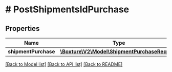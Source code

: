 # # PostShipmentsIdPurchase

## Properties

Name | Type | Description | Notes
------------ | ------------- | ------------- | -------------
**shipmentPurchase** | [**\Boxture\V2\Model\ShipmentPurchaseRequest**](ShipmentPurchaseRequest.md) |  | 

[[Back to Model list]](../../README.md#documentation-for-models) [[Back to API list]](../../README.md#documentation-for-api-endpoints) [[Back to README]](../../README.md)


